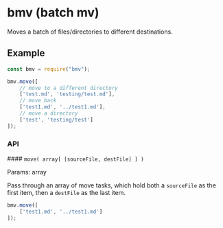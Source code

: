# bmv (batch mv)

Moves a batch of files/directories to different destinations.

## Example

```javascript
const bmv = require("bmv");

bmv.move([
    // move to a different directory
    ['test.md', 'testing/test.md'],
    // move back
    ['test1.md', '../test1.md'],
    // move a directory
    ['test', 'testing/test']
]);
```

### API

#### ```move( array[ [sourceFile, destFile] ] )```

Params: array

Pass through an array of move tasks, which hold both a ```sourceFile``` as the first item, then a ```destFile``` as the last item.

```javascript
bmv.move([
    ['test1.md', '../test1.md']
]);
```
